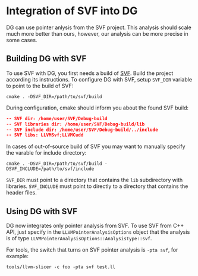 # Integration of SVF into DG

DG can use pointer anlysis from the SVF project.  This analysis should scale
much more better than ours, however, our analysis can be more precise in some
cases.


## Building DG with SVF

To use SVF with DG, you first needs a build of
[SVF](https://github.com/SVF-tools/SVF).  Build the project according its
instructions.  To configure DG with SVF, setup `SVF_DIR` variable to point
to the build of SVF:

```
cmake . -DSVF_DIR=/path/to/svf/build
```

During configuration, cmake should inform you about the found SVF build:

```cmake
-- SVF dir: /home/user/SVF/Debug-build
-- SVF libraries dir: /home/user/SVF/Debug-build/lib
-- SVF include dir: /home/user/SVF/Debug-build/../include
-- SVF libs: LLVMSvf;LLVMCudd
```

In cases of out-of-source build of SVF you may want to manually specify
the varable for include directory:

```
cmake . -DSVF_DIR=/path/to/svf/build -DSVF_INCLUDE=/path/to/svf/include
```

`SVF_DIR` must point to a directory that contains the `lib` subdirectory with
libraries. `SVF_INCLUDE` must point to directly to a directory that contains
the header files.

## Using DG with SVF

DG now integrates only pointer analysis from SVF. To use SVF from C++ API,
just specify in the `LLVMPointerAnalysisOptions` object
that the analysis is of type `LLVMPointerAnalysisOptions::AnalysisType::svf`.

For tools, the switch that turns on SVF pointer analysis is `-pta svf`,
for example:

```
tools/llvm-slicer -c foo -pta svf test.ll
```
